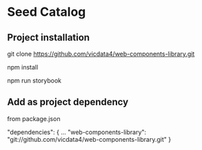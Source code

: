 # Seed Catalog

## Project installation

git clone https://github.com/vicdata4/web-components-library.git

npm install

npm run storybook


##  Add as project dependency

from package.json

"dependencies": {
    ...
    "web-components-library": "git://github.com/vicdata4/web-components-library.git"
}

